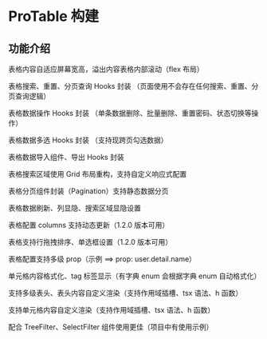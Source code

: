 # ProTable 构建

## 功能介绍

表格内容自适应屏幕宽高，溢出内容表格内部滚动（flex 布局）

表格搜索、重置、分页查询 Hooks 封装 （页面使用不会存在任何搜索、重置、分页查询逻辑）

表格数据操作 Hooks 封装 （单条数据删除、批量删除、重置密码、状态切换等操作）

表格数据多选 Hooks 封装 （支持现跨页勾选数据）

表格数据导入组件、导出 Hooks 封装

表格搜索区域使用 Grid 布局重构，支持自定义响应式配置

表格分页组件封装（Pagination）支持静态数据分页

表格数据刷新、列显隐、搜索区域显隐设置

表格配置 columns 支持动态更新（1.2.0 版本可用）

表格支持行拖拽排序、单选框设置（1.2.0 版本可用）

表格配置支持多级 prop（示例 ==> prop: user.detail.name）

单元格内容格式化、tag 标签显示（有字典 enum 会根据字典 enum 自动格式化）

支持多级表头、表头内容自定义渲染（支持作用域插槽、tsx 语法、h 函数）

支持单元格内容自定义渲染（支持作用域插槽、tsx 语法、h 函数）

配合 TreeFilter、SelectFilter 组件使用更佳（项目中有使用示例）
